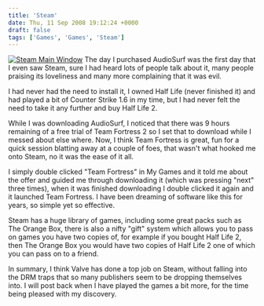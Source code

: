 ```yaml
---
title: 'Steam'
date: Thu, 11 Sep 2008 19:12:24 +0000
draft: false
tags: ['Games', 'Games', 'Steam']
---
```


[![Steam Main Window](/uploads/2008/09/untitled-300x232.png "Steam-COD&EVE")](/uploads/2008/09/untitled.png) The day I purchased AudioSurf was the first day that I even saw Steam, sure I had heard lots of people talk about it, many people praising its loveliness and many more complaining that it was evil.

I had never had the need to install it, I owned Half Life (never finished it) and had played a bit of Counter Strike 1.6 in my time, but I had never felt the need to take it any further and buy Half Life 2.

While I was downloading AudioSurf, I noticed that there was 9 hours remaining of a free trial of Team Fortress 2 so I set that to download while I messed about else where. Now, I think Team Fortress is great, fun for a quick session blatting away at a couple of foes, that wasn't what hooked me onto Steam, no it was the ease of it all.

I simply double clicked "Team Fortress" in My Games and it told me about the offer and guided me through downloading it (which was pressing "next" three times), when it was finished downloading I double clicked it again and it launched Team Fortress. I have been dreaming of software like this for years, so simple yet so effective. 

Steam has a huge library of games, including some great packs such as The Orange Box, there is also a nifty "gift" system which allows you to pass on games you have two copies of, for example if you bought Half Life 2, then The Orange Box you would have two copies of Half Life 2 one of which you can pass on to a friend.

In summary, I think Valve has done a top job on Steam, without falling into the DRM traps that so many publishers seem to be dropping themselves into. I will post back when I have played the games a bit more, for the time being pleased with my discovery.